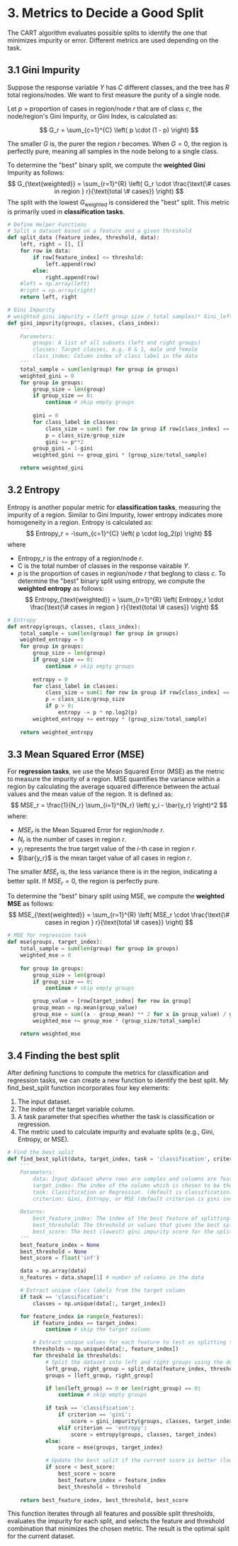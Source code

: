 # 3. Metrics to Decide a Good Split
The CART algorithm evaluates possible splits to identify the one that minimizes impurity or error. Different metrics are used depending on the task. 
## 3.1 Gini Impurity
Suppose the response variable $Y$ has $C$ different classes, and the tree has $R$ total regions/nodes. We want to first measure the purity of a single node.  

Let $p$ = proportion of cases in region/node $r$ that are of class $c$,  the node/region's Gini Impurity, or Gini Index, is calculated as:  

$$
G_r = \sum_{c=1}^{C} \left( p \cdot (1 - p) \right)
$$

The smaller $G$ is, the purer the region $r$ becomes. When $G = 0$, the region is perfectly pure, meaning all samples in the node belong to a single class.

To determine the "best" binary split, we compute the **weighted Gini** Impurity as follows:
$$
G_{\text{weighted}} = \sum_{r=1}^{R} \left( G_r \cdot \frac{\text{\# cases in region } r}{\text{total \# cases}} \right)
$$
The split with the lowest $G_{\text{weighted}}$ is considered the "best" split. This metric is primarily used in **classification tasks**.

```python
# Define Helper Functions
# Split a dataset based on a feature and a given threshold
def split_data (feature_index, threshold, data):
    left, right = [], []
    for row in data:
        if row[feature_index] <= threshold:
            left.append(row)
        else:
            right.append(row)
    #left = np.array(left)
    #right = np.array(right)
    return left, right

# Gini Impurity 
# weighted gini impurity = (left group size / total samples)* Gini_left + (right group size / total samples)* Gini_right
def gini_impurity(groups, classes, class_index):
    '''
    Parameters:
        groups: A list of all subsets (left and right groups)
        classes: Target classes, e.g. 0 & 1, male and female
        class_index: Column index of class label in the data
    '''
    total_sample = sum(len(group) for group in groups) 
    weighted_gini = 0
    for group in groups:
        group_size = len(group)
        if group_size == 0:
            continue # skip empty groups
        
        gini = 0
        for class_label in classes:
            class_size = sum(1 for row in group if row[class_index] == class_label)
            p = class_size/group_size 
            gini += p**2
        group_gini = 1-gini
        weighted_gini += group_gini * (group_size/total_sample)

    return weighted_gini
```

## 3.2  Entropy
Entropy is another popular metric for **classification tasks**, measuring the impurity of a region. Similar to Gini Impurity, lower entropy indicates more homogeneity in a region. 
Entropy is calculated as: 
$$
Entropy_r = -\sum_{c=1}^{C} \left( p \cdot log_2(p) \right)
$$
where
- Entropy_r is the entropy of a region/node $r$.
- C is the total number of classes in the response vairable $Y$.
- $p$ is the proportion of cases in region/node $r$ that beglong to class $c$.
To determine the "best" binary split using entropy, we compute the **weighted entropy** as follows:
$$
Entropy_{\text{weighted}} = \sum_{r=1}^{R} \left( Entropy_r \cdot \frac{\text{\# cases in region } r}{\text{total \# cases}} \right)
$$

``` python
# Entropy
def entropy(groups, classes, class_index):
    total_sample = sum(len(group) for group in groups) 
    weighted_entropy = 0
    for group in groups:
        group_size = len(group)
        if group_size == 0:
            continue # skip empty groups
    
        entropy = 0
        for class_label in classes:
            class_size = sum(1 for row in group if row[class_index] == class_label)
            p = class_size/group_size
            if p > 0:
                entropy -= p * np.log2(p)
        weighted_entropy += entropy * (group_size/total_sample)
    
    return weighted_entropy
```

## 3.3 Mean Squared Error (MSE)
For **regression tasks**, we use the Mean Squared Error (MSE) as the metric to measure the impurity of a region. MSE quantifies the variance within a region by calculating the average squared difference between the actual values and the mean value of the region. It is defined as:
$$
MSE_r = \frac{1}{N_r} \sum_{i=1}^{N_r} \left( y_i - \bar{y_r} \right)^2
$$
where:
- $MSE_r$ is the Mean Squared Error for region/node $r$.
- $N_r$ is the number of cases in region $r$.
- $y_i$ represents the true target value of the $i$-th case in region $r$.
- $\bar{y_r}$ is the mean target value of all cases in region $r$.

The smaller $MSE_r$ is, the less variance there is in the region, indicating a better split. If $MSE_r = 0$, the region is perfectly pure.

To determine the "best" binary split using MSE, we compute the **weighted MSE** as follows:
$$
MSE_{\text{weighted}} = \sum_{r=1}^{R} \left( MSE_r \cdot \frac{\text{\# cases in region } r}{\text{total \# cases}} \right)
$$

```python
# MSE for regression task
def mse(groups, target_index):
    total_sample = sum(len(group) for group in groups)
    weighted_mse = 0
    
    for group in groups:
        group_size = len(group)
        if group_size == 0:
            continue # skip empty groups

        group_value = [row[target_index] for row in group]
        group_mean = np.mean(group_value)
        group_mse = sum((x - group_mean) ** 2 for x in group_value) / group_size
        weighted_mse += group_mse * (group_size/total_sample)

    return weighted_mse
```

## 3.4 Finding the best split
After defining functions to compute the metrics for classification and regression tasks, we can create a new function to identify the best split. My find_best_split function incorporates four key elements:
1. The input dataset.
2. The index of the target variable column.
3. A task parameter that specifies whether the task is classification or regression.
4. The metric used to calculate impurity and evaluate splits (e.g., Gini, Entropy, or MSE).

``` python
# Find the best split
def find_best_split(data, target_index, task = 'classification', criterion = 'gini'):
    '''
    Parameters:
        data: Input dataset where rows are samples and columns are features.
        target_index: The index of the column which is chosen to be the target variable.
        task: Classification or Regression. (default is classification)
        criterion: Gini, Entropy, or MSE (default criterion is gini index)
    
    Returns:
        best_feature_index: The index of the best feature of splitting.
        best_threshold: The threshold or values that gives the best split.
        best_score: The best (lowest) gini impurity score for the split.
    '''
    best_feature_index = None
    best_threshold = None
    best_score = float('inf')

    data = np.array(data)
    n_features = data.shape[1] # number of columns in the data

    # Extract unique class labels from the target column
    if task == 'classification':
        classes = np.unique(data[:, target_index])

    for feature_index in range(n_features):
        if feature_index == target_index:
            continue # skip the target column

        # Extract unique values for each feature to test as splitting thresholds:
        thresholds = np.unique(data[:, feature_index])
        for threshold in thresholds:
            # Split the dataset into left and right groups using the defined function
            left_group, right_group = split_data(feature_index, threshold, data)
            groups = [left_group, right_group]

            if len(left_group) == 0 or len(right_group) == 0:
                continue # skip empty groups 
            
            if task == 'classification':
                if criterion == 'gini':
                    score = gini_impurity(groups, classes, target_index)
                elif criterion == 'entropy':
                    score = entropy(groups, classes, target_index)
            else:
                score = mse(groups, target_index)

            # Update the best split if the current score is better (lower)
            if score < best_score:
                best_score = score
                best_feature_index = feature_index
                best_threshold = threshold
                
    return best_feature_index, best_threshold, best_score
```
This function iterates through all features and possible split thresholds, evaluates the impurity for each split, and selects the feature and threshold combination that minimizes the chosen metric. The result is the optimal split for the current dataset.